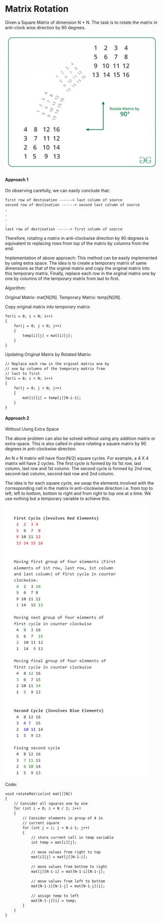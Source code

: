 # Matrix Rotation

Given a Square Matrix of dimension N \* N. The task is to rotate the matrix in anti-clock wise direction by 90 degrees.

![alt text](matrix5-1024x909.png)

#### Approach 1

On observing carefully, we can easily conclude that:

    first row of destination ------> last column of source
    second row of destination ------> second last column of source
    .
    .
    .
    .
    last row of destination ------> first column of source

Therefore, rotating a matrix in anti-clockwise direction by 90 degrees is equivalent to replacing rows from top of the matrix by columns from the end.

Implementation of above approach: This method can be easily implemented by using extra space. The idea is to create a temporary matrix of same dimensions as that of the orginal matrix and copy the original matrix into this temporary matrix. Finally, replace each row in the orginal matrix one by one by columns of the temporary matrix from last to first.

Algorithm:

Original Matrix: mat[N][N].
Temporary Matrix: temp[N][N].

Copy original matrix into temporary matrix:

    for(i = 0; i < N; i++)
    {
        for(j = 0; j < N; j++)
        {
            temp[i][j] = mat[i][j];
        }
    }

Updating Original Matrix by Rotated Matrix:

    // Replace each row in the orginal matrix one by
    // one by columns of the temporary matrix from
    // last to first
    for(i = 0; i < N; i++)
    {
        for(j = 0; j < N; j++)
        {
            mat[i][j] = temp[j][N-i-1];
        }
    }

#### Approach 2

Without Using Extra Space

The above problem can also be solved without using any addition matrix or extra-space. This is also called in-place rotating a square matrix by 90 degrees in anti-clockwise direction.

An N x N matrix will have floor(N/2) square cycles. For example, a 4 X 4 matrix will have 2 cycles. The first cycle is formed by its 1st row, last column, last row and 1st column. The second cycle is formed by 2nd row, second-last column, second-last row and 2nd column.

The idea is for each square cycle, we swap the elements involved with the corresponding cell in the matrix in anti-clockwise direction i.e. from top to left, left to bottom, bottom to right and from right to top one at a time. We use nothing but a temporary variable to achieve this.

![alt text](image.png)

Code:

    void rotateMatrix(int mat[][N])
    {
        // Consider all squares one by one
        for (int i = 0; i < N / 2; i++)
        {
            // Consider elements in group of 4 in
            // current square
            for (int j = i; j < N-i-1; j++)
            {
                // store current cell in temp variable
                int temp = mat[i][j];

                // move values from right to top
                mat[i][j] = mat[j][N-1-i];

                // move values from bottom to right
                mat[j][N-1-i] = mat[N-1-i][N-1-j];

                // move values from left to bottom
                mat[N-1-i][N-1-j] = mat[N-1-j][i];

                // assign temp to left
                mat[N-1-j][i] = temp;
            }
        }
    }
